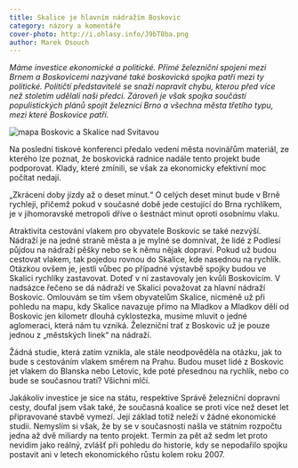 ```yaml
---
title: Skalice je hlavním nádražím Boskovic
category: názory a komentáře
cover-photo: http://i.ohlasy.info/J9bT8ba.png
author: Marek Osouch
---
```


*Máme investice ekonomické a politické. Přímé železniční spojení mezi Brnem a Boskovicemi nazývané také boskovická spojka patří mezi ty politické. Političtí představitelé se snaží napravit chybu, kterou před více než stoletím udělali naši předci. Zároveň je však spojka součástí populistických plánů spojit železnicí Brno a všechna města třetího typu, mezi které Boskovice patří.*

<img src="http://i.ohlasy.info/J9bT8ba.png" alt="mapa Boskovic a Skalice nad Svitavou" class="img-responsive">

Na poslední tiskové konferenci předalo vedení města novinářům materiál, ze kterého lze poznat, že boskovická radnice nadále tento projekt bude podporovat. Klady, které zmínili, se však za ekonomicky efektivní moc počítat nedají.

 „Zkrácení doby jízdy až o deset minut.“ O celých deset minut bude v Brně rychleji, přičemž pokud v současné době jede cestující do Brna rychlíkem, je v jihomoravské metropoli dříve o šestnáct minut oproti osobnímu vlaku. 

Atraktivita cestování vlakem pro obyvatele Boskovic se také nezvýší. Nádraží je na jedné straně města a je mylné se domnívat, že lidé z Podlesí půjdou na nádraží pěšky nebo se k němu nějak dopraví. Pokud už budou cestovat vlakem, tak pojedou rovnou do Skalice, kde nasednou na rychlík. Otázkou ovšem je, jestli vůbec po případné výstavbě spojky budou ve Skalici rychlíky zastavovat. Doteď v ní zastavovaly jen kvůli Boskovicím. V nadsázce řečeno se dá nádraží ve Skalici považovat za hlavní nádraží Boskovic. Omlouvám se tím všem obyvatelům Skalice, nicméně už při pohledu na mapu, kdy Skalice navazuje přímo na Mladkov a Mladkov dělí od Boskovic jen kilometr dlouhá cyklostezka, musíme mluvit o jedné aglomeraci, která nám tu vzniká. Železniční trať z Boskovic už je pouze jednou z „městských linek“ na nádraží.

Žádná studie, která zatím vznikla, ale stále neodpověděla na otázku, jak to bude s cestováním vlakem směrem na Prahu. Budou muset lidé z Boskovic jet vlakem do Blanska nebo Letovic, kde poté přesednou na rychlík, nebo co bude se současnou tratí? Všichni mlčí.

Jakákoliv investice je sice na státu, respektive Správě železniční dopravní cesty, doufal jsem však také, že současná koalice se proti více než deset let připravované stavbě vymezí. Její základ totiž neleží v žádné ekonomické studii. Nemyslím si však, že by se v současnosti našla ve státním rozpočtu jedna až dvě miliardy na tento projekt. Termín za pět až sedm let proto nevidím jako reálný, zvlášť při pohledu do historie, kdy se nepodařilo spojku postavit ani v letech ekonomického růstu kolem roku 2007.
